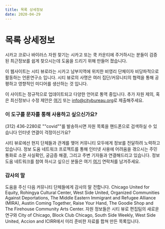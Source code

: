 ```yaml
---
title: 목록 상세정보
date: 2020-04-29
---
```


# 목록 상세정보

시카고 코로나 바이러스 자원 찾기는 시카고 또는 쿡 카운티에 주거하시는 분들이 검증된 최근정보를 쉽게 찾으시는데 도움을 드리기 위해 만들어 졌습니다. 

이 웹사이트는 시티 뷰로라는 시카고 남부지역에 위치한 비영리 단체이자 비당파적으로 활동하는 언론연구소 입니다. 시티 뷰로의 사명은 여러 집단/커뮤니티의 협력을 통해 공평하고 영향적인 미디어를 생산하는 것 입니다. 

이 사이트는 정규적으로 업데이트되고 다양한 언어로 통역 중입니다. 추가 자원 제의, 혹은 최신정보나 수정 제안은 [여기](/ko/suggest-resource/) 또는 [info@citybureau.org](mailto:info@citybureau.org)로 제출해주세요.

### 이 도구를 문자를 통해 사용하고 싶으신가요? 

(312) 436-2280로 ""covid""를 발송하시면 자원 목록을 핸드폰으로 검색하실 수 있습니다
인터넷 연결이 걱정이신가요?

시티 뷰로에선 현지 단체들과 관계를 맺어 커뮤니티 모두에게 정보를 전달하려 노력하고 있습니다. 정보 도움 네트워크 프로젝트를 통해 인터넷 사용에 어려움을 겪으시는 주민통화로 소문 사실확인, 궁금증 해결, 그리고 주변 기자들과 연결해드리고 있습니다.  정보 도움 네트워크를 참여 하시고 싶으신 분들은 여기 [여기](https://airtable.com/shrkrEZLHrbGs8szI) 연락처를 남겨주세요.

### 감사의 말

도움을 주신 다음 커뮤니티 단체들에게 감사의 말 전합니다. Chicago United for Equity, Rohingya Cultural Center, West Side United, Organized Communities Against Deportations, The Middle Eastern Immigrant and Refugee Alliance (MIRA), Austin Coming Together, Raise Your Hand, The Goodie Shop and The Firehouse Community Arts Center. 자원 정보들은 시티 뷰로 편집팀의 새로운 연구와 City of Chicago, Block Club Chicago, South Side Weekly, West Side United, Accion and ICIRR에서 미리 준비한 자료를 합쳐 만든 목록입니다.
